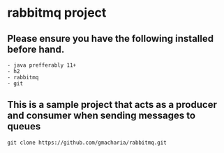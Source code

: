 # rabbitmq project

## Please ensure you have the following installed before hand.

    - java prefferably 11+
    - h2
    - rabbitmq
    - git

## This is a sample project that acts as a producer and consumer when sending messages to queues


```
git clone https://github.com/gmacharia/rabbitmq.git
